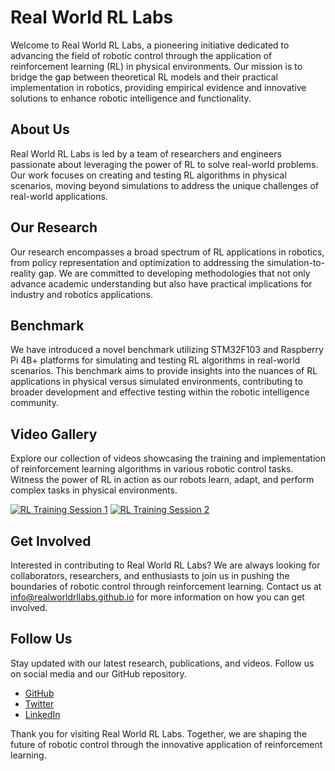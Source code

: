 # Real World RL Labs

Welcome to Real World RL Labs, a pioneering initiative dedicated to advancing the field of robotic control through the application of reinforcement learning (RL) in physical environments. Our mission is to bridge the gap between theoretical RL models and their practical implementation in robotics, providing empirical evidence and innovative solutions to enhance robotic intelligence and functionality.

## About Us

Real World RL Labs is led by a team of researchers and engineers passionate about leveraging the power of RL to solve real-world problems. Our work focuses on creating and testing RL algorithms in physical scenarios, moving beyond simulations to address the unique challenges of real-world applications.

## Our Research

Our research encompasses a broad spectrum of RL applications in robotics, from policy representation and optimization to addressing the simulation-to-reality gap. We are committed to developing methodologies that not only advance academic understanding but also have practical implications for industry and robotics applications.


<!---
## Manuscript Authorship (To be revealed after blind review process)

This research was conducted by a dedicated team from the University of [Anonymous] specializing in robotics and artificial intelligence. The project lead is Dr. [Anonymous], a renowned expert in reinforcement learning applications.

For more information and inquiries, please contact us at [anonymous@example.com].
-->



## Benchmark

We have introduced a novel benchmark utilizing STM32F103 and Raspberry Pi 4B+ platforms for simulating and testing RL algorithms in real-world scenarios. This benchmark aims to provide insights into the nuances of RL applications in physical versus simulated environments, contributing to broader development and effective testing within the robotic intelligence community.

## Video Gallery

Explore our collection of videos showcasing the training and implementation of reinforcement learning algorithms in various robotic control tasks. Witness the power of RL in action as our robots learn, adapt, and perform complex tasks in physical environments.

[![RL Training Session 1](http://img.youtube.com/vi/VIDEO_ID/0.jpg)](http://www.youtube.com/watch?v=VIDEO_ID "RL Training Session 1")
[![RL Training Session 2](http://img.youtube.com/vi/LGF2Fo9rasg/0.jpg)](http://www.youtube.com/watch?v=LGF2Fo9rasg)



## Get Involved

Interested in contributing to Real World RL Labs? We are always looking for collaborators, researchers, and enthusiasts to join us in pushing the boundaries of robotic control through reinforcement learning. Contact us at [info@realworldrllabs.github.io](mailto:info@realworldrllabs.github.io) for more information on how you can get involved.

## Follow Us

Stay updated with our latest research, publications, and videos. Follow us on social media and our GitHub repository.

- [GitHub](https://github.com/Ethan-Chen-plus/RL-Robotic-Control-Benchmark)
- [Twitter](#)
- [LinkedIn](#)

Thank you for visiting Real World RL Labs. Together, we are shaping the future of robotic control through the innovative application of reinforcement learning.
